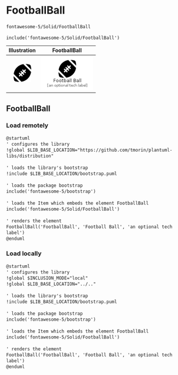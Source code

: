 # FootballBall


```text
fontawesome-5/Solid/FootballBall
```

```text
include('fontawesome-5/Solid/FootballBall')
```



| Illustration | FootballBall |
| :---: | :---: |
| ![illustration for Illustration](../../fontawesome-5/Solid/FootballBall.png) | ![illustration for FootballBall](../../fontawesome-5/Solid/FootballBall.Local.png) |




## FootballBall

### Load remotely
```plantuml
@startuml
' configures the library
!global $LIB_BASE_LOCATION="https://github.com/tmorin/plantuml-libs/distribution"

' loads the library's bootstrap
!include $LIB_BASE_LOCATION/bootstrap.puml

' loads the package bootstrap
include('fontawesome-5/bootstrap')

' loads the Item which embeds the element FootballBall
include('fontawesome-5/Solid/FootballBall')

' renders the element
FootballBall('FootballBall', 'Football Ball', 'an optional tech label')
@enduml
```

### Load locally
```plantuml
@startuml
' configures the library
!global $INCLUSION_MODE="local"
!global $LIB_BASE_LOCATION="../.."

' loads the library's bootstrap
!include $LIB_BASE_LOCATION/bootstrap.puml

' loads the package bootstrap
include('fontawesome-5/bootstrap')

' loads the Item which embeds the element FootballBall
include('fontawesome-5/Solid/FootballBall')

' renders the element
FootballBall('FootballBall', 'Football Ball', 'an optional tech label')
@enduml
```

